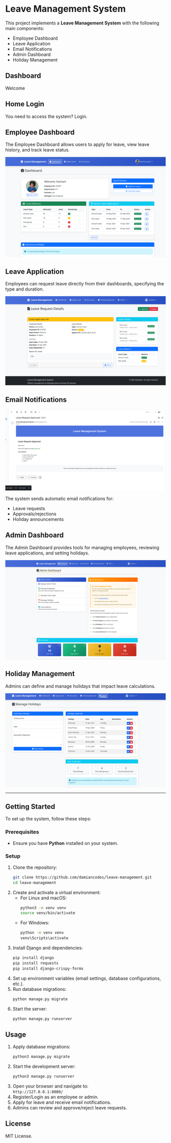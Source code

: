 # Leave Management System

This project implements a **Leave Management System** with the following main components:
- Employee Dashboard
- Leave Application
- Email Notifications
- Admin Dashboard
- Holiday Management

## Dashboard

Welcome

## Home Login

You need to access the system? Login.

## Employee Dashboard

The Employee Dashboard allows users to apply for leave, view leave history, and track leave status.

![Employee Dashboard](https://github.com/damiancodes/leave_management_system-full-project/blob/master/leavemanagement/static/images/empdashboard.png)


## Leave Application

Employees can request leave directly from their dashboards, specifying the type and duration.

![Leave Application](https://github.com/damiancodes/leave_management_system-full-project/blob/master/leavemanagement/static/images/leave_request.png)


## Email Notifications

![Emial Notification](https://github.com/damiancodes/leave_management_system-full-project/blob/master/leavemanagement/static/images/emailnotify.png)

The system sends automatic email notifications for:
- Leave requests
- Approvals/rejections
- Holiday announcements

## Admin Dashboard

The Admin Dashboard provides tools for managing employees, reviewing leave applications, and setting holidays.

![Admin Dashboard](https://github.com/damiancodes/leave_management_system-full-project/blob/master/leavemanagement/static/images/admindash.png)

## Holiday Management

Admins can define and manage holidays that impact leave calculations.

![Holiday Management](https://github.com/damiancodes/leave_management_system-full-project/blob/master/leavemanagement/static/images/manage_holidays.png)

---

## Getting Started

To set up the system, follow these steps:

### Prerequisites  
- Ensure you have **Python** installed on your system.

### Setup  
1. Clone the repository:  
   ```bash
   git clone https://github.com/damiancodes/leave-management.git
   cd leave-management
   ```  
2. Create and activate a virtual environment:  
   - For Linux and macOS:  
     ```bash
     python3 -m venv venv
     source venv/bin/activate
     ```  
   - For Windows:  
     ```bash
     python -m venv venv
     venv\Scripts\activate
     ```  
3. Install Django and dependencies:  
   ```bash
   pip install django
   pip install requests
   pip install django-crispy-forms
   ```  
4. Set up environment variables (email settings, database configurations, etc.).  
5. Run database migrations:  
   ```bash
   python manage.py migrate
   ```  
6. Start the server:  
   ```bash
   python manage.py runserver
   ```  

## Usage  
1. Apply database migrations:  
   ```bash
   python3 manage.py migrate
   ```  
2. Start the development server:  
   ```bash
   python3 manage.py runserver
   ```  
3. Open your browser and navigate to:  
   `http://127.0.0.1:8000/`  
4. Register/Login as an employee or admin.  
5. Apply for leave and receive email notifications.  
6. Admins can review and approve/reject leave requests.

## License

MIT License.

